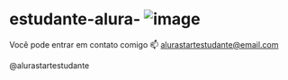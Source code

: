 # estudante-alura- ![image](https://github.com/user-attachments/assets/aaff0e33-25d6-42ea-98d0-ab1f67e53241)

Você pode entrar em contato comigo 📫
alurastartestudante@email.com

@alurastartestudante

